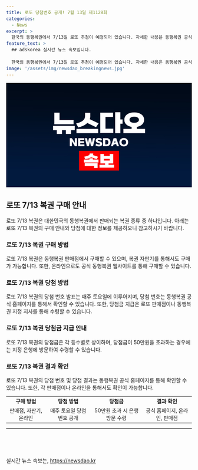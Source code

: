 ```yaml
---
title: 로또 당첨번호 공개! 7월 13일 제1128회
categories:
  - News
excerpt: >
  한국의 동행복권에서 7/13일 로또 추첨이 예정되어 있습니다. 자세한 내용은 동행복권 공식 홈페이지에서 확인하세요.
feature_text: >
  ## adskorea 실시간 뉴스 속보입니다.

  한국의 동행복권에서 7/13일 로또 추첨이 예정되어 있습니다. 자세한 내용은 동행복권 공식 홈페이지에서 확인하세요.
image: '/assets/img/newsdao_breakingnews.jpg'
---
```


<p><img src="/assets/img/newsdao_breakingnews.jpg" alt="adskorea 속보" /></p>

<h2 data-ke-size="size26">로또 7/13 복권 구매 안내</h2>

<p data-ke-size="size16">로또 7/13 복권은 대한민국의 동행복권에서 판매되는 복권 종류 중 하나입니다. 아래는 로또 7/13 복권의 구매 안내와 당첨에 대한 정보를 제공하오니 참고하시기 바랍니다.</p>

<h3>로또 7/13 복권 구매 방법</h3>

<p data-ke-size="size16">로또 7/13 복권은 동행복권 판매점에서 구매할 수 있으며, 복권 자판기를 통해서도 구매가 가능합니다. 또한, 온라인으로도 공식 동행복권 웹사이트를 통해 구매할 수 있습니다.</p>

<h3>로또 7/13 복권 당첨 방법</h3>

<p data-ke-size="size16">로또 7/13 복권의 당첨 번호 발표는 매주 토요일에 이루어지며, 당첨 번호는 동행복권 공식 홈페이지를 통해서 확인할 수 있습니다. 또한, 당첨금 지급은 로또 판매점이나 동행복권 지정 지사를 통해 수령할 수 있습니다.</p>

<h3>로또 7/13 복권 당첨금 지급 안내</h3>

<p data-ke-size="size16">로또 7/13 복권의 당첨금은 각 등수별로 상이하며, 당첨금이 50만원을 초과하는 경우에는 지정 은행에 방문하여 수령할 수 있습니다.</p>

<h3>로또 7/13 복권 결과 확인</h3>

<p data-ke-size="size16">로또 7/13 복권의 당첨 번호 및 당첨 결과는 동행복권 공식 홈페이지를 통해 확인할 수 있습니다. 또한, 각 판매점이나 온라인을 통해서도 확인이 가능합니다.</p>

<table>
  <tr>
    <td style="text-align: center; height: 17px;"><b>구매 방법</b></td>
    <td style="text-align: center; height: 17px;"><b>당첨 방법</b></td>
    <td style="text-align: center; height: 17px;"><b>당첨금</b></td>
    <td style="text-align: center; height: 17px;"><b>결과 확인</b></td>
  </tr>
  <tr>
    <td style="text-align: center; height: 17px;">판매점, 자판기, 온라인</td>
    <td style="text-align: center; height: 17px;">매주 토요일 당첨 번호 공개</td>
    <td style="text-align: center; height: 17px;">50만원 초과 시 은행 방문 수령</td>
    <td style="text-align: center; height: 17px;">공식 홈페이지, 온라인, 판매점</td>
  </tr>
</table>

<hr>

<p data-ke-size="size16">&nbsp;</p>

<p data-ke-size="size16">&nbsp;</p>
실시간 뉴스 속보는, <a href="https://newsdao.kr" rel="dofollow">https://newsdao.kr</a>


